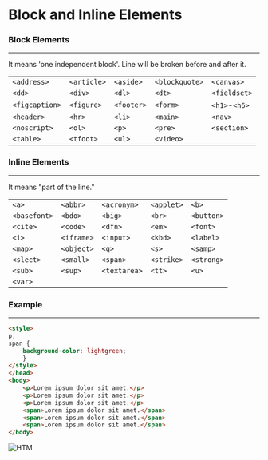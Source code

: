 # Block and Inline Elements

### Block Elements

<hr>

It means 'one independent block'. Line will be broken before and after it.

|                |             |            |                |               |
| -------------- | ----------- | ---------- | -------------- | ------------- |
| `<address>`    | `<article>` | `<aside>`  | `<blockquote>` | `<canvas>`    |
| `<dd>`         | `<div>`     | `<dl>`     | `<dt>`         | `<fieldset>`  |
| `<figcaption>` | `<figure>`  | `<footer>` | `<form>`       | `<h1>`-`<h6>` |
| `<header>`     | `<hr>`      | `<li>`     | `<main>`       | `<nav>`       |
| `<noscript>`   | `<ol>`      | `<p>`      | `<pre>`        | `<section>`   |
| `<table>`      | `<tfoot>`   | `<ul>`     | `<video>`      |

### Inline Elements

<hr>

It means "part of the line."

|              |            |              |            |            |
| ------------ | ---------- | ------------ | ---------- | ---------- |
| `<a>`        | `<abbr>`   | `<acronym>`  | `<applet>` | `<b>`      |
| `<basefont>` | `<bdo>`    | `<big>`      | `<br>`     | `<button>` |
| `<cite>`     | `<code>`   | `<dfn>`      | `<em>`     | `<font>`   |
| `<i>`        | `<iframe>` | `<input>`    | `<kbd>`    | `<label>`  |
| `<map>`      | `<object>` | `<q>`        | `<s>`      | `<samp>`   |
| `<slect>`    | `<small>`  | `<span>`     | `<strike>` | `<strong>` |
| `<sub>`      | `<sup>`    | `<textarea>` | `<tt>`     | `<u>`      |
| `<var>`      |

### Example

<hr>

```html
<style>
p,
span {
    background-color: lightgreen;
    }
</style>
</head>
<body>
    <p>Lorem ipsum dolor sit amet.</p>
    <p>Lorem ipsum dolor sit amet.</p>
    <p>Lorem ipsum dolor sit amet.</p>
    <span>Lorem ipsum dolor sit amet.</span>
    <span>Lorem ipsum dolor sit amet.</span>
    <span>Lorem ipsum dolor sit amet.</span>
</body>
```

<img src="https://i.postimg.cc/BnRf8TLj/inline-block.png" alt="HTM" title="Logo HTML">
